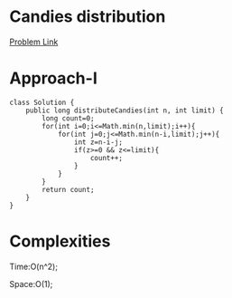 # Candies distribution

[Problem Link](https://leetcode.com/problems/distribute-candies-among-children-ii/)


# Approach-I

```
class Solution {
    public long distributeCandies(int n, int limit) {
        long count=0;
        for(int i=0;i<=Math.min(n,limit);i++){
            for(int j=0;j<=Math.min(n-i,limit);j++){
                int z=n-i-j;
                if(z>=0 && z<=limit){
                    count++;
                }
            }
        }
        return count;
    }
}
```

# Complexities

Time:O(n^2);

Space:O(1);

